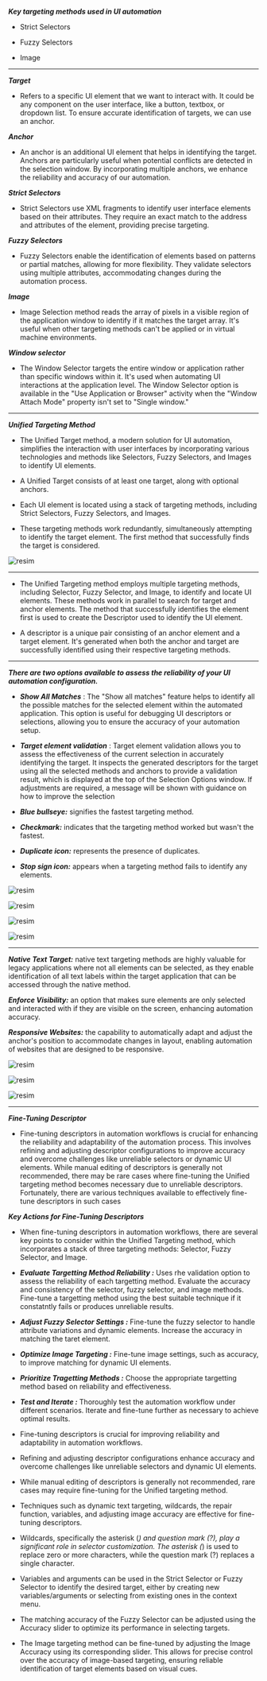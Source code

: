 ***Key targeting methods used in UI automation***

- Strict Selectors

- Fuzzy Selectors

- Image

---


***Target*** 


- Refers to a specific UI element that we want to interact with. It could be any component on the user interface, like a button, textbox, or dropdown list. 
To ensure accurate identification of targets, we can use an anchor. 


***Anchor***

- An anchor is an additional UI element that helps in identifying the target. Anchors are particularly useful when potential conflicts are detected in the selection window. By incorporating multiple anchors, we enhance the reliability and accuracy of our automation.



***Strict Selectors***


- Strict Selectors use XML fragments to identify user interface elements based on their attributes. 
They require an exact match to the address and attributes of the element, providing precise targeting. 


***Fuzzy Selectors***


- Fuzzy Selectors enable the identification of elements based on patterns or partial matches, allowing for more flexibility. 
They validate selectors using multiple attributes, accommodating changes during the automation process. 

    
***Image***


- Image Selection method reads the array of pixels in a visible region of the application window to identify if it matches the target array. 
It's useful when other targeting methods can't be applied or in virtual machine environments. 

    
***Window selector***

 
- The Window Selector targets the entire window or application rather than specific windows within it. 
It's used when automating UI interactions at the application level. 
The Window Selector option is available in the "Use Application or Browser" activity when the "Window Attach Mode" property isn't set to "Single window."

------


***Unified Targeting Method***


- The Unified Target method, a modern solution for UI automation, simplifies the interaction with user interfaces by incorporating various technologies and methods like Selectors, 
Fuzzy Selectors, and Images to identify UI elements. 



- A Unified Target consists of at least one target, along with optional anchors. 


-  Each UI element is located using a stack of targeting methods, including Strict Selectors, Fuzzy Selectors, and Images. 


- These targeting methods work redundantly, simultaneously attempting to identify the target element. The first method that successfully finds the target is considered. 



![resim](https://github.com/yaagmurss/AdvancedRPADeveloperCertificationTrainingNotes/assets/52479605/26d009e6-8640-4da1-afff-dceb772200d1)




---


- The Unified Targeting method employs multiple targeting methods, including Selector, Fuzzy Selector, and Image, to identify and locate UI elements. These methods work in parallel to search for target and anchor elements. The method that successfully identifies the element first is used to create the Descriptor used to identify the UI element. 


- A descriptor is a unique pair consisting of an anchor element and a target element. It's generated when both the anchor and target are successfully identified using their respective targeting methods.

----------


***There are two options available to assess the reliability of your UI automation configuration.*** 

- ***Show All Matches*** : The "Show all matches" feature helps to identify all the possible matches for the selected element within the automated application. This option is useful for debugging UI descriptors or selections, allowing you to ensure the accuracy of your automation setup.


- ***Target element validation*** : Target element validation allows you to assess the effectiveness of the current selection in accurately identifying the target. It inspects the generated descriptors for the target using all the selected methods and anchors to provide a validation result, which is displayed at the top of the Selection Options window. If adjustments are required, a message will be shown with guidance on how to improve the selection


- ***Blue bullseye:*** signifies the fastest targeting method.  



- ***Checkmark:*** indicates that the targeting method worked but wasn't the fastest.



- ***Duplicate icon:*** represents the presence of duplicates.



- ***Stop sign icon:*** appears when a targeting method fails to identify any elements.




![resim](https://github.com/yaagmurss/AdvancedRPADeveloperCertificationTrainingNotes/assets/52479605/beba677f-ccb5-4b6b-8371-4290cb361725)


![resim](https://github.com/yaagmurss/AdvancedRPADeveloperCertificationTrainingNotes/assets/52479605/511193e7-f2cd-4fed-8dbb-7e494daeba2d)



![resim](https://github.com/yaagmurss/AdvancedRPADeveloperCertificationTrainingNotes/assets/52479605/ca056536-ba70-40d1-bf93-8c7429e30131)


![resim](https://github.com/yaagmurss/AdvancedRPADeveloperCertificationTrainingNotes/assets/52479605/12f645b4-9935-43cf-a272-dd9f4cde37f9)





-------------------------


***Native Text Target:*** native text targeting methods are highly valuable for legacy applications where not all elements can be selected, as they enable identification of all text labels within the target application that can be accessed through the native method. 



***Enforce Visibility:*** an option that makes sure elements are only selected and interacted with if they are visible on the screen, enhancing automation accuracy.



***Responsive Websites:*** the capability to automatically adapt and adjust the anchor's position to accommodate changes in layout, enabling automation of websites that are designed to be responsive.



![resim](https://github.com/yaagmurss/AdvancedRPADeveloperCertificationTrainingNotes/assets/52479605/b70920cb-9f6b-480f-a1e3-74a8d6a37b4d)



![resim](https://github.com/yaagmurss/AdvancedRPADeveloperCertificationTrainingNotes/assets/52479605/1d8e6777-b07a-4dab-a523-c3c7d7604c67)


![resim](https://github.com/yaagmurss/AdvancedRPADeveloperCertificationTrainingNotes/assets/52479605/b00a06c6-48df-4c0c-add7-5ce201d7bfc6)


-------------------------------------


***Fine-Tuning Descriptor***

- Fine-tuning descriptors in automation workflows is crucial for enhancing the reliability and adaptability of the automation process. This involves refining and adjusting descriptor configurations to improve accuracy and overcome challenges like unreliable selectors or dynamic UI elements. While manual editing of descriptors is generally not recommended, there may be rare cases where fine-tuning the Unified targeting method becomes necessary due to unreliable descriptors. Fortunately, there are various techniques available to effectively fine-tune descriptors in such cases




***Key Actions for Fine-Tuning Descriptors***

- When fine-tuning descriptors in automation workflows, there are several key points to consider within the Unified Targeting method, which incorporates a stack of three targeting methods: Selector, Fuzzy Selector, and Image.


- ***Evaluate Targetting Method Reliability :*** Uses rhe validation option to assess the reliability of each targetting method. Evaluate the accuracy and consistency of the selector, fuzzy selector, and image methods. Fine-tune a targetting method using the best suitable technique if it constatntly fails or produces unreliable results.


- ***Adjust Fuzzy Selector Settings :*** Fine-tune the fuzzy selector to handle attribute variations and dynamic elements. Increase the accuracy in matching the taret element.



- ***Optimize Image Targeting :*** Fine-tune image settings, such as accuracy, to improve matching for dynamic UI elements.


- ***Prioritize Tragetting Methods :*** Choose the appropriate targetting method based on reliability and effectiveness.


- ***Test and Iterate :*** Thoroughly test the automation workflow under different scenarios. Iterate and fine-tune further as necessary to achieve optimal results.


- Fine-tuning descriptors is crucial for improving reliability and adaptability in automation workflows.
- Refining and adjusting descriptor configurations enhance accuracy and overcome challenges like unreliable selectors and dynamic UI elements.
- While manual editing of descriptors is generally not recommended, rare cases may require fine-tuning for the Unified targeting method.
- Techniques such as dynamic text targeting, wildcards, the repair function, variables, and adjusting image accuracy are effective for fine-tuning descriptors.
- Wildcards, specifically the asterisk (*) and question mark (?), play a significant role in selector customization. The asterisk (*) is used to replace zero or more characters, while the question mark (?) replaces a single character. 
- Variables and arguments can be used in the Strict Selector or Fuzzy Selector to identify the desired target, either by creating new variables/arguments or selecting from existing ones in the context menu.
- The matching accuracy of the Fuzzy Selector can be adjusted using the Accuracy slider to optimize its performance in selecting targets.
- The Image targeting method can be fine-tuned by adjusting the Image Accuracy using its corresponding slider. This allows for precise control over the accuracy of image-based targeting, ensuring reliable identification of target elements based on visual cues.











